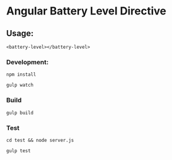 # Angular Battery Level Directive


## Usage:

`<battery-level></battery-level>`

### Development:

`npm install`

`gulp watch`

### Build

`gulp build`

### Test

`cd test && node server.js`

`gulp test`